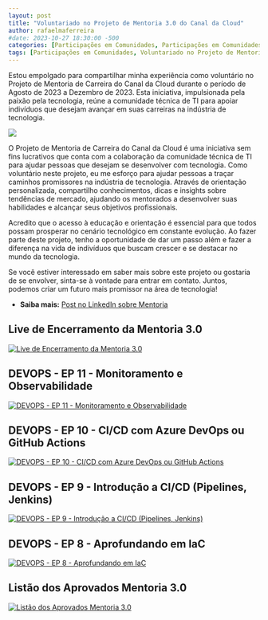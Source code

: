 ```yaml
---
layout: post
title: "Voluntariado no Projeto de Mentoria 3.0 do Canal da Cloud"
author: rafaelmaferreira
#date: 2023-10-27 18:30:00 -500
categories: [Participações em Comunidades, Participações em Comunidades no Projeto de Mentoria 3.0 do Canal da Cloud]
tags: [Participações em Comunidades, Voluntariado no Projeto de Mentoria 3.0 do Canal da Cloud]
---
```


Estou empolgado para compartilhar minha experiência como voluntário no Projeto de Mentoria de Carreira do Canal da Cloud durante o período de Agosto de 2023 a Dezembro de 2023. Esta iniciativa, impulsionada pela paixão pela tecnologia, reúne a comunidade técnica de TI para apoiar indivíduos que desejam avançar em suas carreiras na indústria de tecnologia.

![](https://stoblobcertificados011.blob.core.windows.net/imagens-blog/posts/mentor.jpeg)

O Projeto de Mentoria de Carreira do Canal da Cloud é uma iniciativa sem fins lucrativos que conta com a colaboração da comunidade técnica de TI para ajudar pessoas que desejam se desenvolver com tecnologia. Como voluntário neste projeto, eu me esforço para ajudar pessoas a traçar caminhos promissores na indústria de tecnologia. Através de orientação personalizada, compartilho conhecimentos, dicas e insights sobre tendências de mercado, ajudando os mentorados a desenvolver suas habilidades e alcançar seus objetivos profissionais.

Acredito que o acesso à educação e orientação é essencial para que todos possam prosperar no cenário tecnológico em constante evolução. Ao fazer parte deste projeto, tenho a oportunidade de dar um passo além e fazer a diferença na vida de indivíduos que buscam crescer e se destacar no mundo da tecnologia.

Se você estiver interessado em saber mais sobre este projeto ou gostaria de se envolver, sinta-se à vontade para entrar em contato. Juntos, podemos criar um futuro mais promissor na área de tecnologia!

- <i class="fa-brands fa-linkedin"></i> **Saiba mais:** [Post no LinkedIn sobre Mentoria](https://www.linkedin.com/posts/rafaelmaferreira_devops-mentoria-canaldacloud-activity-7095080582841327616--vqv?utm_source=share&utm_medium=member_desktop)

## Live de Encerramento da Mentoria 3.0
[![Live de Encerramento da Mentoria 3.0](https://img.youtube.com/vi/x9pifyHOkZI/0.jpg)](https://www.youtube.com/watch?v=x9pifyHOkZI)

## DEVOPS - EP 11 - Monitoramento e Observabilidade
[![DEVOPS - EP 11 - Monitoramento e Observabilidade](https://img.youtube.com/vi/-rYhXprMJO4/0.jpg)](https://www.youtube.com/watch?v=-rYhXprMJO4&ab_channel=UnicastCloudLab)

## DEVOPS - EP 10 - CI/CD com Azure DevOps ou GitHub Actions
[![DEVOPS - EP 10 - CI/CD com Azure DevOps ou GitHub Actions](https://img.youtube.com/vi/hxiluSC8E_U/0.jpg)](https://www.youtube.com/watch?v=hxiluSC8E_U&t=910s)

## DEVOPS - EP 9 - Introdução a CI/CD (Pipelines, Jenkins)
[![DEVOPS - EP 9 - Introdução a CI/CD (Pipelines, Jenkins)](https://img.youtube.com/vi/42-PW3dVF-Q/0.jpg)](https://www.youtube.com/watch?v=42-PW3dVF-Q&t=1s)

## DEVOPS - EP 8 - Aprofundando em IaC
[![DEVOPS - EP 8 - Aprofundando em IaC](https://img.youtube.com/vi/ObjlLPkrf1I/0.jpg)](https://www.youtube.com/watch?v=ObjlLPkrf1I&ab_channel=UnicastCloudLab)

## Listão dos Aprovados Mentoria 3.0
[![Listão dos Aprovados Mentoria 3.0](https://img.youtube.com/vi/aCDflhewrhI/0.jpg)](https://www.youtube.com/watch?v=aCDflhewrhI&t=568s)
